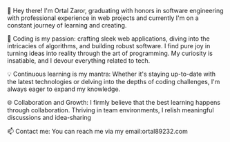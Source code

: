 👋 Hey there! I'm Ortal Zaror, graduating with honors in software engineering with professional experience in web projects and currently I'm on a constant journey of learning and creating.

🚀 Coding is my passion: crafting sleek web applications, diving into the intricacies of algorithms, and building robust software. I find pure joy in turning ideas into reality through the art of programming. My curiosity is insatiable, and I devour everything related to tech.

💡 Continuous learning is my mantra: Whether it's staying up-to-date with the latest technologies or delving into the depths of coding challenges, I'm always eager to expand my knowledge.

🌐 Collaboration and Growth: I firmly believe that the best learning happens through collaboration. Thriving in team environments, I relish meaningful discussions and idea-sharing

📫 Contact me: You can reach me via my email:ortal89232.com
